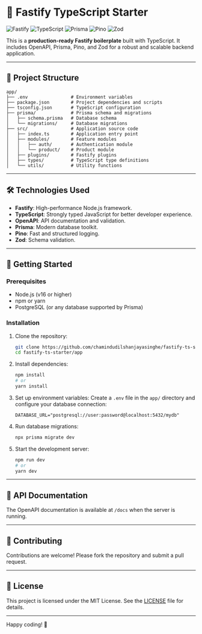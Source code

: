 # 🚀 Fastify TypeScript Starter

![Fastify](https://img.shields.io/badge/Fastify-v4.0.0-black?style=for-the-badge&logo=fastify) ![TypeScript](https://img.shields.io/badge/TypeScript-v5.0-blue?style=for-the-badge&logo=typescript) ![Prisma](https://img.shields.io/badge/Prisma-v4.0-green?style=for-the-badge&logo=prisma) ![Pino](https://img.shields.io/badge/Pino-Logger-orange?style=for-the-badge&logo=pino) ![Zod](https://img.shields.io/badge/Zod-Schema-red?style=for-the-badge&logo=zod)

This is a **production-ready Fastify boilerplate** built with TypeScript. It includes OpenAPI, Prisma, Pino, and Zod for a robust and scalable backend application.

---

## 📂 Project Structure

```
app/
├── .env                # Environment variables
├── package.json        # Project dependencies and scripts
├── tsconfig.json       # TypeScript configuration
├── prisma/             # Prisma schema and migrations
│   ├── schema.prisma   # Database schema
│   └── migrations/     # Database migrations
├── src/                # Application source code
│   ├── index.ts        # Application entry point
│   ├── modules/        # Feature modules
│   │   ├── auth/       # Authentication module
│   │   └── product/    # Product module
│   ├── plugins/        # Fastify plugins
│   ├── types/          # TypeScript type definitions
│   └── utils/          # Utility functions
```

---

## 🛠️ Technologies Used

- **Fastify**: High-performance Node.js framework.
- **TypeScript**: Strongly typed JavaScript for better developer experience.
- **OpenAPI**: API documentation and validation.
- **Prisma**: Modern database toolkit.
- **Pino**: Fast and structured logging.
- **Zod**: Schema validation.

---

## 🚀 Getting Started

### Prerequisites

- Node.js (v16 or higher)
- npm or yarn
- PostgreSQL (or any database supported by Prisma)

### Installation

1. Clone the repository:
   ```bash
   git clone https://github.com/chamindudilshanjayasinghe/fastify-ts-starter.git
   cd fastify-ts-starter/app
   ```

2. Install dependencies:
   ```bash
   npm install
   # or
   yarn install
   ```

3. Set up environment variables:
   Create a `.env` file in the `app/` directory and configure your database connection:
   ```env
   DATABASE_URL="postgresql://user:password@localhost:5432/mydb"
   ```

4. Run database migrations:
   ```bash
   npx prisma migrate dev
   ```

5. Start the development server:
   ```bash
   npm run dev
   # or
   yarn dev
   ```

---

## 📜 API Documentation

The OpenAPI documentation is available at `/docs` when the server is running.

---

## 🤝 Contributing

Contributions are welcome! Please fork the repository and submit a pull request.

---

## 📄 License

This project is licensed under the MIT License. See the [LICENSE](LICENSE) file for details.

---

Happy coding! 🚀
